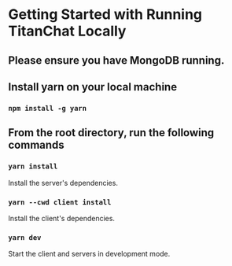 # Getting Started with Running TitanChat Locally

## Please ensure you have MongoDB running.

## Install yarn on your local machine 
### `npm install -g yarn`

## From the root directory, run the following commands

### `yarn install`

Install the server's dependencies.

### `yarn --cwd client install`

Install the client's dependencies.

### `yarn dev`

Start the client and servers in development mode.
